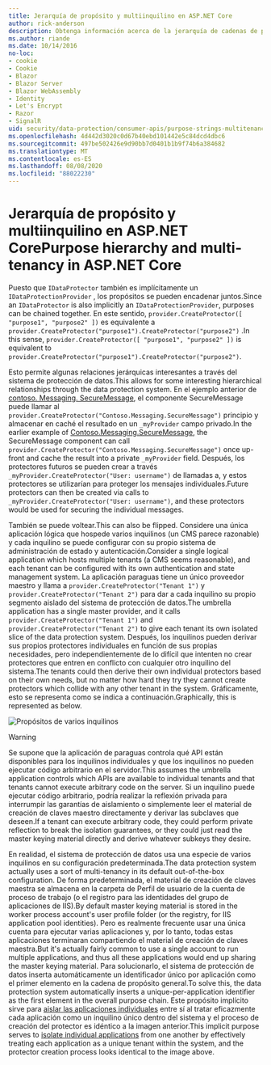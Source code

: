```yaml
---
title: Jerarquía de propósito y multiinquilino en ASP.NET Core
author: rick-anderson
description: Obtenga información acerca de la jerarquía de cadenas de propósito y multiinquilino en lo que se refiere a las API de protección de datos de ASP.NET Core.
ms.author: riande
ms.date: 10/14/2016
no-loc:
- cookie
- Cookie
- Blazor
- Blazor Server
- Blazor WebAssembly
- Identity
- Let's Encrypt
- Razor
- SignalR
uid: security/data-protection/consumer-apis/purpose-strings-multitenancy
ms.openlocfilehash: 4d442d3020c0d67b40ebd101442e5c84dcd4dbc6
ms.sourcegitcommit: 497be502426e9d90bb7d0401b1b9f74b6a384682
ms.translationtype: MT
ms.contentlocale: es-ES
ms.lasthandoff: 08/08/2020
ms.locfileid: "88022230"
---
```

# <a name="purpose-hierarchy-and-multi-tenancy-in-aspnet-core"></a><span data-ttu-id="b0334-103">Jerarquía de propósito y multiinquilino en ASP.NET Core</span><span class="sxs-lookup"><span data-stu-id="b0334-103">Purpose hierarchy and multi-tenancy in ASP.NET Core</span></span>

<span data-ttu-id="b0334-104">Puesto que `IDataProtector` también es implícitamente un `IDataProtectionProvider` , los propósitos se pueden encadenar juntos.</span><span class="sxs-lookup"><span data-stu-id="b0334-104">Since an `IDataProtector` is also implicitly an `IDataProtectionProvider`, purposes can be chained together.</span></span> <span data-ttu-id="b0334-105">En este sentido, `provider.CreateProtector([ "purpose1", "purpose2" ])` es equivalente a `provider.CreateProtector("purpose1").CreateProtector("purpose2")` .</span><span class="sxs-lookup"><span data-stu-id="b0334-105">In this sense, `provider.CreateProtector([ "purpose1", "purpose2" ])` is equivalent to `provider.CreateProtector("purpose1").CreateProtector("purpose2")`.</span></span>

<span data-ttu-id="b0334-106">Esto permite algunas relaciones jerárquicas interesantes a través del sistema de protección de datos.</span><span class="sxs-lookup"><span data-stu-id="b0334-106">This allows for some interesting hierarchical relationships through the data protection system.</span></span> <span data-ttu-id="b0334-107">En el ejemplo anterior de [contoso. Messaging. SecureMessage](xref:security/data-protection/consumer-apis/purpose-strings#data-protection-contoso-purpose), el componente SecureMessage puede llamar al `provider.CreateProtector("Contoso.Messaging.SecureMessage")` principio y almacenar en caché el resultado en un `_myProvider` campo privado.</span><span class="sxs-lookup"><span data-stu-id="b0334-107">In the earlier example of [Contoso.Messaging.SecureMessage](xref:security/data-protection/consumer-apis/purpose-strings#data-protection-contoso-purpose), the SecureMessage component can call `provider.CreateProtector("Contoso.Messaging.SecureMessage")` once up-front and cache the result into a private `_myProvider` field.</span></span> <span data-ttu-id="b0334-108">Después, los protectores futuros se pueden crear a través `_myProvider.CreateProtector("User: username")` de llamadas a, y estos protectores se utilizarían para proteger los mensajes individuales.</span><span class="sxs-lookup"><span data-stu-id="b0334-108">Future protectors can then be created via calls to `_myProvider.CreateProtector("User: username")`, and these protectors would be used for securing the individual messages.</span></span>

<span data-ttu-id="b0334-109">También se puede voltear.</span><span class="sxs-lookup"><span data-stu-id="b0334-109">This can also be flipped.</span></span> <span data-ttu-id="b0334-110">Considere una única aplicación lógica que hospede varios inquilinos (un CMS parece razonable) y cada inquilino se puede configurar con su propio sistema de administración de estado y autenticación.</span><span class="sxs-lookup"><span data-stu-id="b0334-110">Consider a single logical application which hosts multiple tenants (a CMS seems reasonable), and each tenant can be configured with its own authentication and state management system.</span></span> <span data-ttu-id="b0334-111">La aplicación paraguas tiene un único proveedor maestro y llama a `provider.CreateProtector("Tenant 1")` y `provider.CreateProtector("Tenant 2")` para dar a cada inquilino su propio segmento aislado del sistema de protección de datos.</span><span class="sxs-lookup"><span data-stu-id="b0334-111">The umbrella application has a single master provider, and it calls `provider.CreateProtector("Tenant 1")` and `provider.CreateProtector("Tenant 2")` to give each tenant its own isolated slice of the data protection system.</span></span> <span data-ttu-id="b0334-112">Después, los inquilinos pueden derivar sus propios protectores individuales en función de sus propias necesidades, pero independientemente de lo difícil que intenten no crear protectores que entren en conflicto con cualquier otro inquilino del sistema.</span><span class="sxs-lookup"><span data-stu-id="b0334-112">The tenants could then derive their own individual protectors based on their own needs, but no matter how hard they try they cannot create protectors which collide with any other tenant in the system.</span></span> <span data-ttu-id="b0334-113">Gráficamente, esto se representa como se indica a continuación.</span><span class="sxs-lookup"><span data-stu-id="b0334-113">Graphically, this is represented as below.</span></span>

![Propósitos de varios inquilinos](purpose-strings-multitenancy/_static/purposes-multi-tenancy.png)

>[!WARNING]
> <span data-ttu-id="b0334-115">Se supone que la aplicación de paraguas controla qué API están disponibles para los inquilinos individuales y que los inquilinos no pueden ejecutar código arbitrario en el servidor.</span><span class="sxs-lookup"><span data-stu-id="b0334-115">This assumes the umbrella application controls which APIs are available to individual tenants and that tenants cannot execute arbitrary code on the server.</span></span> <span data-ttu-id="b0334-116">Si un inquilino puede ejecutar código arbitrario, podría realizar la reflexión privada para interrumpir las garantías de aislamiento o simplemente leer el material de creación de claves maestro directamente y derivar las subclaves que deseen.</span><span class="sxs-lookup"><span data-stu-id="b0334-116">If a tenant can execute arbitrary code, they could perform private reflection to break the isolation guarantees, or they could just read the master keying material directly and derive whatever subkeys they desire.</span></span>

<span data-ttu-id="b0334-117">En realidad, el sistema de protección de datos usa una especie de varios inquilinos en su configuración predeterminada.</span><span class="sxs-lookup"><span data-stu-id="b0334-117">The data protection system actually uses a sort of multi-tenancy in its default out-of-the-box configuration.</span></span> <span data-ttu-id="b0334-118">De forma predeterminada, el material de creación de claves maestra se almacena en la carpeta de Perfil de usuario de la cuenta de proceso de trabajo (o el registro para las identidades del grupo de aplicaciones de IIS).</span><span class="sxs-lookup"><span data-stu-id="b0334-118">By default master keying material is stored in the worker process account's user profile folder (or the registry, for IIS application pool identities).</span></span> <span data-ttu-id="b0334-119">Pero es realmente frecuente usar una única cuenta para ejecutar varias aplicaciones y, por lo tanto, todas estas aplicaciones terminaran compartiendo el material de creación de claves maestra.</span><span class="sxs-lookup"><span data-stu-id="b0334-119">But it's actually fairly common to use a single account to run multiple applications, and thus all these applications would end up sharing the master keying material.</span></span> <span data-ttu-id="b0334-120">Para solucionarlo, el sistema de protección de datos inserta automáticamente un identificador único por aplicación como el primer elemento en la cadena de propósito general.</span><span class="sxs-lookup"><span data-stu-id="b0334-120">To solve this, the data protection system automatically inserts a unique-per-application identifier as the first element in the overall purpose chain.</span></span> <span data-ttu-id="b0334-121">Este propósito implícito sirve para [aislar las aplicaciones individuales](xref:security/data-protection/configuration/overview#per-application-isolation) entre sí al tratar eficazmente cada aplicación como un inquilino único dentro del sistema y el proceso de creación del protector es idéntico a la imagen anterior.</span><span class="sxs-lookup"><span data-stu-id="b0334-121">This implicit purpose serves to [isolate individual applications](xref:security/data-protection/configuration/overview#per-application-isolation) from one another by effectively treating each application as a unique tenant within the system, and the protector creation process looks identical to the image above.</span></span>
